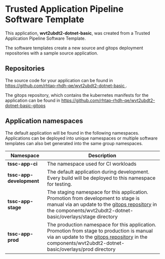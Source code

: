 # Trusted Application Pipeline Software Template

This application, **wvt2ubdt2-dotnet-basic**, was created from a Trusted Application Pipeline Software Template.

The software templates create a new source and gitops deployment repositories with a sample source application. 

## Repositories

The source code for your application can be found in [https://github.com/rhtap-rhdh-qe/wvt2ubdt2-dotnet-basic ](https://github.com/rhtap-rhdh-qe/wvt2ubdt2-dotnet-basic ).
 
The gitops repository, which contains the kubernetes manifests for the application can be found in 
[https://github.com/rhtap-rhdh-qe/wvt2ubdt2-dotnet-basic-gitops ](https://github.com/rhtap-rhdh-qe/wvt2ubdt2-dotnet-basic-gitops ) 

## Application namespaces 

The default application will be found in the following namespaces. Applications can be deployed into unique namespaces or multiple software templates can also bet generated into the same group namespaces.  

|  Namespace   |  Description   |  
| -------- | -------- |
| **tssc-app-ci** | The namespace used for CI workloads |
| **tssc-app-development** | The default application during development. Every build will be deployed to this namespace for testing. |
| **tssc-app-stage** | The staging namespace for this application. Promotion from development to stage is manual via an update to the [gitops repository](https://github.com/rhtap-rhdh-qe/wvt2ubdt2-dotnet-basic-gitops ) in the components/wvt2ubdt2-dotnet-basic/overlays/stage directory |
| **tssc-app-prod** | The production namespace for this application. Promotion from stage to production is manual via an update to the [gitops repository](https://github.com/rhtap-rhdh-qe/wvt2ubdt2-dotnet-basic-gitops ) in the components/wvt2ubdt2-dotnet-basic/overlays/prod directory |